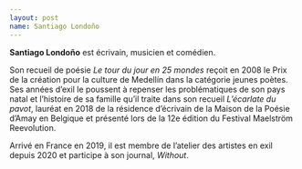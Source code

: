 ```yaml
---
layout: post
name: Santiago Londoño
---
```

**Santiago Londoño** est écrivain, musicien et comédien.

Son recueil de poésie *Le tour du jour en 25 mondes* reçoit en 2008 le Prix de la création pour la culture de Medellín dans la catégorie jeunes poètes. Ses années d’exil le poussent à repenser les problématiques de son pays natal et l’histoire de sa famille qu’il traite dans son recueil *L’écarlate du pavot*, lauréat en 2018 de la résidence d’écrivain de la Maison de la Poésie d’Amay en Belgique et présenté lors de la 12e édition du Festival Maelström Reevolution.

Arrivé en France en 2019, il est membre de l’atelier des artistes en exil depuis 2020 et participe à son journal, *Without*.
